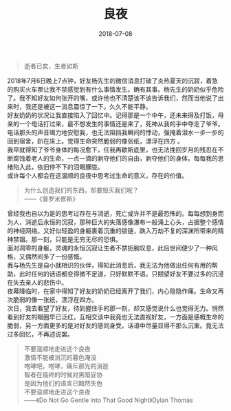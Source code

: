 ﻿---
layout: post
title:  "良夜"
date:   2018-07-08
excerpt: "Do not go gentle into that good night,Old age should burn and rave at close of the day;Rage, rage against the dying of the light......"
image: "/images/7-8-1.jpg"
comments: true
---

> 逝者已矣，生者如斯 <br />

2018年7月6日晚上7点钟，好友杨先生的微信消息打破了炎热夏天的沉寂，着急的购买火车票让我不禁感觉到有什么事情发生。确有其事。杨先生的奶奶似乎危险了。我不知好友如何张开的嘴，或许他也不清楚该不该告诉我们，然而当他说了出来时，我还是被这一消息震惊了一下。久久不能平静。 <br />
好友奶奶的状况让我直接陷入了回忆中。记得那是一个中午，还未来得及打饭，母亲的一个电话打过来，最不想发生的事情还是来了，死神从我的手中夺走了爷爷。电话那头的声音竭力地安慰我，也无法阻挡我瞬间的悸动，强掩着泪水一步一步的回到宿舍，趴在床上。觉得生命突然脆弱的像张纸，漂浮在四方 。<br />
我早就得知了爷爷身体的每况愈下，任我再歇斯底里，也无法挽回岁月的残忍在不断腐蚀着老人的生命，一点一滴的剥夺他们的自由，剥夺他们的身体。每每我的思绪陷入此，依旧停不下的泪眼朦胧。<br />
或许每个人都会在这温顺的良夜中思考过生命的意义，存在的价值。<br />
> 为什么创造我们的东西，却要毁灭我们呢？<br />——《普罗米修斯》<br />

曾经我也自以为是的思考过存在与消逝，死亡或许并不是最恐怖的。每每想到身而为人，消逝后永恒的沉寂，那种巨大的失落感像瀑布一般涌上心头，占据整个感情的神经网络。又好似轻盈的身躯裹着沉重的锁链，跌入万劫不复的深渊所带来的精神禁锢。那一刻，只能是无穷无尽的恐惧。<br />
面对凋零的身躯，灵魂的永恒沉寂让生者不禁扼腕叹息，此后世间便少了一种风格，又偶然间多了一份感慨。<br />
我与杨先生是自小就相识的伙伴，得知此消息后，我无法为他做出任何有用的帮助，此时任何的话语都变得微不足道，只好默默不语。只期望好友不要过多的沉浸在失去亲人的悲伤中。<br />
夜幕降临时，在家中得知了好友的奶奶已经离开了我们，内心隐隐作痛。生命又再次脆弱的像一张纸，漂浮在四方。<br />
次日，我去看望了好友，待到握住手的那一刻，却又感觉说什么也觉得无力。悄然看到好友的眼圈早已泛红，互相交谈中我竟也无法直视好友，一方面是感概生命的脆弱，另一方面更多的是对好友的感同身受。话语中尽量显得不那么沉重。竟无法过多回忆，不再述说罢。<br />
> 不要温顺地走进这个良夜 <br /> 激情不能被消沉的暮色淹没<br /> 咆哮吧，咆哮，痛斥那光的消逝<br />智者在临终的时候对黑暗妥协<br />是因为他们的语言已黯然失色<br />不要温顺地走进这个良夜<br />——《Do Not Go Gentle into That Good Night》Dylan Thomas
